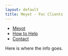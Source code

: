 ```yaml
---
layout: default
title: Meyot - Foc Clients
---
```


- [Meyot](index.html)
- [How to Help](help.html)
- [Contact](contact.html)

Here is where the info goes.


